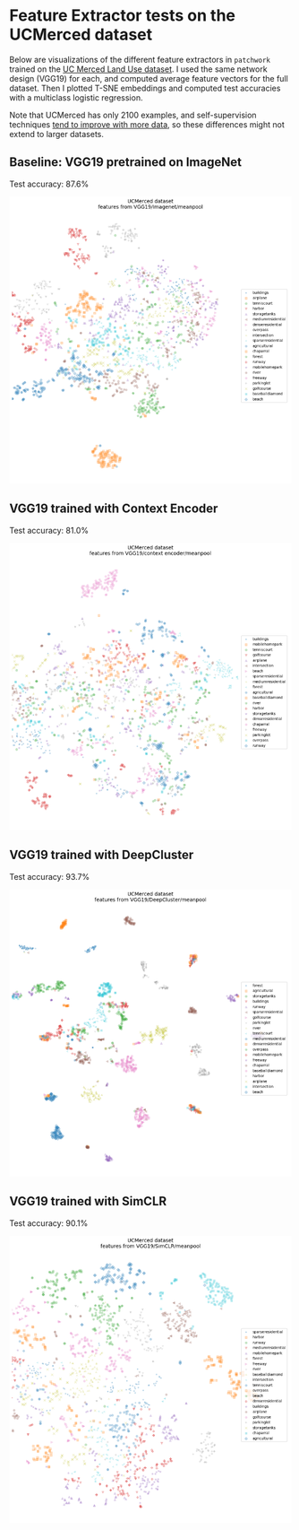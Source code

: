 # Feature Extractor tests on the UCMerced dataset

Below are visualizations of the different feature extractors in `patchwork` trained on the [UC Merced Land Use dataset](http://weegee.vision.ucmerced.edu/datasets/landuse.html). I used the same network design (VGG19) for each, and computed average feature vectors for the full dataset. Then I plotted  T-SNE embeddings and computed test accuracies with a multiclass logistic regression.

Note that UCMerced has only 2100 examples, and self-supervision techniques [tend to improve with more data](http://openaccess.thecvf.com/content_CVPR_2019/html/Kolesnikov_Revisiting_Self-Supervised_Visual_Representation_Learning_CVPR_2019_paper.html), so these differences might not extend to larger datasets.

## Baseline: VGG19 pretrained on ImageNet

Test accuracy: 87.6%

![](feature/imagenet_tsne.png)


## VGG19 trained with Context Encoder

Test accuracy: 81.0%

![](feature/context_encoder_tsne.png)


## VGG19 trained with DeepCluster

Test accuracy: 93.7%

![](feature/deepcluster_tsne.png)


## VGG19 trained with SimCLR

Test accuracy: 90.1%

![](feature/simclr_tsne.png)